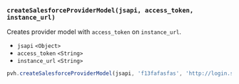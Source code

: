 ### ``createSalesforceProviderModel(jsapi, access_token, instance_url)``
Creates provider model with ``access_token`` on ``instance_url``.
- `jsapi` `<Object>`
- `access_token` `<String>`
- `instance_url` `<String>`

```js
pvh.createSalesforceProviderModel(jsapi, 'f13fafasfas', 'http://login.salesforce.com');
```